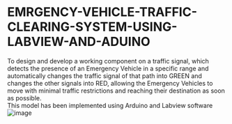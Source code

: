 # EMRGENCY-VEHICLE-TRAFFIC-CLEARING-SYSTEM-USING-LABVIEW-AND-ADUINO
To design and develop a working component on a traffic signal, which detects the presence of an Emergency Vehicle in a specific range and automatically changes the traffic signal of that path into GREEN and changes the other signals into RED, allowing the Emergency Vehicles to move with minimal traffic restrictions and reaching their destination as soon as possible.  
This model has been implemented using Arduino and Labview software
![image](https://github.com/Ruthvik-reddy-A/EMRGENCY-VEHICLE-TRAFFIC-CLEARING-SYSTEM-USING-LABVIEW-AND-ADUINO/assets/73007037/a18c46c1-55c6-4cab-9b8d-145b31cdf823)
